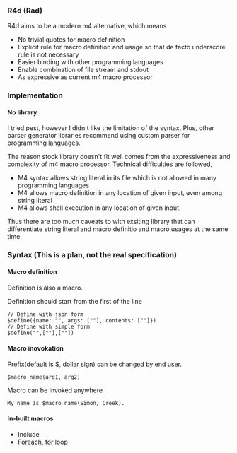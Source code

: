### R4d (Rad)

R4d aims to be a modern m4 alternative, which means

- No trivial quotes for macro definition
- Explicit rule for macro definition and usage so that de facto underscore rule
is not necessary
- Easier binding with other programming languages
- Enable combination of file stream and stdout
- As expressive as current m4 macro processor

### Implementation

#### No library

I tried pest, however I didn't like the limitation of the syntax. Plus, other
parser generator libraries recommend using custom parser for programming
languages. 

The reason stock library doesn't fit well comes from the expressiveness and
complexity of m4 macro processor. Technical difficulties are followed,

- M4 syntax allows string literal in its file which is not allowed in many
programming languages
- M4 allows macro definition in any location of given input, even among string literal
- M4 allows shell execution in any location of given input.

Thus there are too much caveats to with exsiting library that can differentiate
string literal and macro definitio and macro usages at the same time.

### Syntax (This is a plan, not the real specification)

#### Macro definition

Definition is also a macro.

Definition should start from the first of the line

```
// Define with json form
$define({name: "", args: [""], contents: [""]})
// Define with simple form
$define("",[""],[""])
```

#### Macro inovokation

Prefix(default is $, dollar sign) can be changed by end user.
```
$macro_name(arg1, arg2)
```

Macro can be invoked anywhere

```
My name is $macro_name(Simon, Creek).
```

#### In-built macros

- Include
- Foreach, for loop
